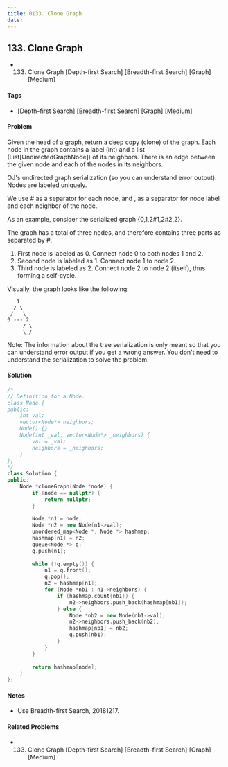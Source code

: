 ```yaml
---
title: 0133. Clone Graph
date: 
---
```


## 133. Clone Graph
- 133. Clone Graph [Depth-first Search] [Breadth-first Search] [Graph] [Medium]

#### Tags
- [Depth-first Search] [Breadth-first Search] [Graph] [Medium]

#### Problem
Given the head of a graph, return a deep copy (clone) of the graph. Each node in the graph contains a label (int) and a list (List[UndirectedGraphNode]) of its neighbors. There is an edge between the given node and each of the nodes in its neighbors.

OJ's undirected graph serialization (so you can understand error output):
Nodes are labeled uniquely.

We use # as a separator for each node, and , as a separator for node label and each neighbor of the node.
 
As an example, consider the serialized graph {0,1,2#1,2#2,2}.

The graph has a total of three nodes, and therefore contains three parts as separated by #.

1. First node is labeled as 0. Connect node 0 to both nodes 1 and 2.
2. Second node is labeled as 1. Connect node 1 to node 2.
3. Third node is labeled as 2. Connect node 2 to node 2 (itself), thus forming a self-cycle.

Visually, the graph looks like the following:

       1
      / \
     /   \
    0 --- 2
         / \
         \_/

Note: The information about the tree serialization is only meant so that you can understand error output if you get a wrong answer. You don't need to understand the serialization to solve the problem.

#### Solution
``` C++
/*
// Definition for a Node.
class Node {
public:
    int val;
    vector<Node*> neighbors;
    Node() {}
    Node(int _val, vector<Node*> _neighbors) {
        val = _val;
        neighbors = _neighbors;
    }
};
*/
class Solution {
public:
    Node *cloneGraph(Node *node) {
        if (node == nullptr) {
            return nullptr;
        }
        
        Node *n1 = node;
        Node *n2 = new Node(n1->val);
        unordered_map<Node *, Node *> hashmap;
        hashmap[n1] = n2;
        queue<Node *> q;
        q.push(n1);
        
        while (!q.empty()) {
            n1 = q.front();
            q.pop();
            n2 = hashmap[n1];
            for (Node *nb1 : n1->neighbors) {
                if (hashmap.count(nb1)) {
                    n2->neighbors.push_back(hashmap[nb1]);
                } else {
                    Node *nb2 = new Node(nb1->val);
                    n2->neighbors.push_back(nb2);
                    hashmap[nb1] = nb2;
                    q.push(nb1);
                }
            }
        }
        
        return hashmap[node];
    }
};
```

#### Notes
- Use Breadth-first Search, 20181217.

#### Related Problems
- 133. Clone Graph [Depth-first Search] [Breadth-first Search] [Graph] [Medium]
